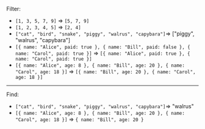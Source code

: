 Filter:

* `[1, 3, 5, 7, 9]` => `[5, 7, 9]`
* `[1, 2, 3, 4, 5]` => `[2, 4]`
* `["cat", "bird", "snake", "piggy", "walrus", "capybara"]`=> ["piggy", "walrus", "capybara"]
* `[{ name: "Alice", paid: true }, { name: "Bill", paid: false }, { name: "Carol", paid: true }]` => `[{ name: "Alice", paid: true }, { name: "Carol", paid: true }]`
* `[{ name: "Alice", age: 8 }, { name: "Bill", age: 20 }, { name: "Carol", age: 18 }]` => `[{ name: "Bill", age: 20 }, { name: "Carol", age: 18 }]`

---

Find:

* `["cat", "bird", "snake", "piggy", "walrus", "capybara"]`=> "walrus"
* `[{ name: "Alice", age: 8 }, { name: "Bill", age: 20 }, { name: "Carol", age: 18 }]` => `{ name: "Bill", age: 20 }`

